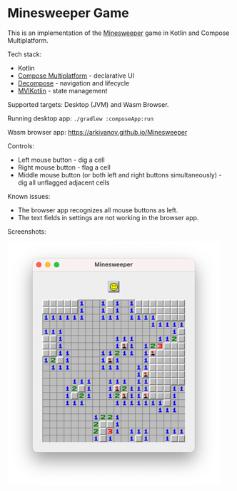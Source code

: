 # Minesweeper Game

This is an implementation of the [Minesweeper](https://en.wikipedia.org/wiki/Minesweeper_(video_game)) game in Kotlin and Compose Multiplatform. 

Tech stack:

- Kotlin
- [Compose Multiplatform](https://github.com/JetBrains/compose-multiplatform) - declarative UI
- [Decompose](https://github.com/arkivanov/Decompose) - navigation and lifecycle
- [MVIKotlin](https://github.com/arkivanov/MVIKotlin) - state management

Supported targets: Desktop (JVM) and Wasm Browser.

Running desktop app: `./gradlew :composeApp:run`

Wasm browser app: https://arkivanov.github.io/Minesweeper

Controls:

- Left mouse button - dig a cell
- Right mouse button - flag a cell
- Middle mouse button (or both left and right buttons simultaneously) - dig all unflagged adjacent cells

Known issues:

- The browser app recognizes all mouse buttons as left.
- The text fields in settings are not working in the browser app.

Screenshots:

![Desktop app](assets/desktop_app.png)
